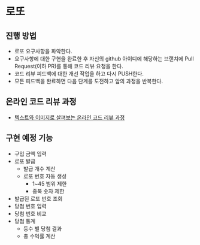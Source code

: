 # 로또
## 진행 방법
* 로또 요구사항을 파악한다.
* 요구사항에 대한 구현을 완료한 후 자신의 github 아이디에 해당하는 브랜치에 Pull Request(이하 PR)를 통해 코드 리뷰 요청을 한다.
* 코드 리뷰 피드백에 대한 개선 작업을 하고 다시 PUSH한다.
* 모든 피드백을 완료하면 다음 단계를 도전하고 앞의 과정을 반복한다.

## 온라인 코드 리뷰 과정
* [텍스트와 이미지로 살펴보는 온라인 코드 리뷰 과정](https://github.com/next-step/nextstep-docs/tree/master/codereview)

## 구현 예정 기능
* 구입 금액 입력
* 로또 발급
  * 발급 개수 계산
  * 로또 번호 자동 생성
    * 1~45 범위 제한
    * 중복 숫자 제한
* 발급된 로또 번호 조회
* 당첨 번호 입력
* 당첨 번호 비교
* 당첨 통계
  * 등수 별 당첨 결과
  * 총 수익률 계산
